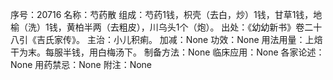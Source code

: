 序号：20716
名称：芍药散
组成：芍药1钱，枳壳（去白，炒）1钱，甘草1钱，地榆（洗）1钱，黄柏半两（去粗皮），川乌头1个（炮）。
出处：《幼幼新书》卷二十八引《吉氏家传》。
主治：小儿积痢。
加减：None
功效：None
用法用量：上焙干为末。每服半钱，用白梅汤下。
制备方法：None
临床应用：None
各家论述：None
用药禁忌：None
附注：None
